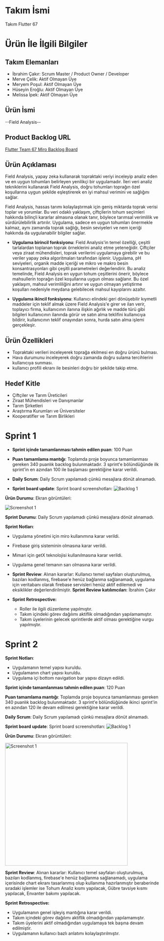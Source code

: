# **Takım İsmi**

Takım Flutter 67

# Ürün İle İlgili Bilgiler

## Takım Elemanları
- İbrahim Çakır: Scrum Master / Product Owner / Developer
- Merve Çelik: Aktif Olmayan Üye
- Meryem Poşul: Aktif Olmayan Üye
- Hüseyin Eroğlu: Aktif Olmayan Üye
- Melissa İpek: Aktif Olmayan Üye

## Ürün İsmi

--Field Analysis--

## Product Backlog URL

[Flutter Team 67 Miro Backlog Board](https://miro.com/app/board/uXjVK1eTnxo=/)

## Ürün Açıklaması

Field Analysis, yapay zeka kullanarak topraktaki veriyi inceleyip analiz eden ve en uygun tohumları belirleyen yenilikçi bir uygulamadır. İleri veri analiz tekniklerini kullanarak Field Analysis, doğru tohumları toprağın özel koşullarına uygun şekilde eşleştirerek en iyi mahsul verimini ve sağlığını sağlar.

Field Analysis, hassas tarımı kolaylaştırmak için geniş miktarda toprak verisi toplar ve yorumlar. Bu veri odaklı yaklaşım, çiftçilerin tohum seçimleri hakkında bilinçli kararlar almasına olanak tanır, böylece tarımsal verimlilik ve sürdürülebilirlik artırılır. Uygulama, sadece en uygun tohumları önermekle kalmaz, aynı zamanda toprak sağlığı, besin seviyeleri ve nem içeriği hakkında da uygulanabilir bilgiler sağlar.


- **Uygulama birincil fonksiyonu**: Field Analysis'in temel özelliği, çeşitli tarlalardan toplanan toprak örneklerini analiz etme yeteneğidir. Çiftçiler veya ziraat mühendisleri, toprak verilerini uygulamaya girebilir ve bu veriler yapay zeka algoritmaları tarafından işlenir. Uygulama, pH seviyeleri, organik madde içeriği ve mikro ve makro besin konsantrasyonları gibi çeşitli parametreleri değerlendirir. Bu analiz temelinde, Field Analysis en uygun tohum çeşitlerini önerir, böylece mahsullerin toprağın özel koşullarına uygun olması sağlanır. Bu özel yaklaşım, mahsul verimliliğini artırır ve uygun olmayan yetiştirme koşulları nedeniyle meydana gelebilecek mahsul kayıplarını azaltır.

- **Uygulama ikincil fonksiyonu**: Kullanıcı elindeki geri dönüşebilir kıymetli maddeler için teklif almak üzere Field Analysis'e girer ve ilan verir, toplayıcı firma, kullanıcının ilanına ilişkin ağırlık ve madde türü gibi bilgileri kullanıcının ilanında görür ve satın alma teklifini kullanıcıya bildirir, kullanıcının teklif onayından sonra, hurda satın alma işlemi gerçekleşir.

## Ürün Özellikleri

- Topraktaki verileri inceleyerek toprağa ekilmesi en doğru ürünü bulması.
- Hava durumunu inceleyerek doğru zamanda doğru sulama tercihlerini kullanıcıya sunması.
- kullanıcı profili ekranı ile besinleri doğru bir şekilde takip etme.


## Hedef Kitle

- Çiftçiler ve Tarım Üreticileri
- Ziraat Mühendisleri ve Danışmanlar
- Tarım Şirketleri
- Araştırma Kurumları ve Üniversiteler
- Kooperatifler ve Tarım Birlikleri

# Sprint 1

- **Sprint içinde tamamlanması tahmin edilen puan**: 100 Puan


- **Puan tamamlama mantığı**: Toplamda proje boyunca tamamlanması gereken 340 puanlık backlog bulunmaktadır. 3 sprint'e bölündüğünde ilk sprint'in en azından 100 ile başlaması gerektiğine karar verildi.


- **Daily Scrum**: Daily Scrum yapılamadı çünkü mesajlara dönüt alınamadı.

- **Sprint board update**: Sprint board screenshotları: 
![Backlog 1](https://raw.githubusercontent.com/ipobeatz/Bootcamp2024/main/ProjectManagement/Sprint1/sprintboard.png) 

 **Ürün Durumu**: Ekran görüntüleri:

![Screenshot 1](https://github.com/ipobeatz/Bootcamp2024/blob/main/ProjectManagement/Sprint1/icon.png)


**Sprint Durumu**: Daily Scrum yapılamadı çünkü mesajlara dönüt alınamadı.

**Sprint Notları**:
- Uygulama yönetimi için miro kullanımına karar verildi.
- Firebase giriş sisteminin olmasına karar verildi.
- Mimari için getX teknolojisi kullanılmasına karar verildi.
- Uygulama genel temanın sarı olmasına karar verildi.

- **Sprint Review**: 
Alınan kararlar: Kullanıcı temel sayfaları oluşturulmuş, bazıları kodlanmış, firebase'e henüz bağlanma sağlanamadı, uygulama için veritabanı olarak firebase servisleri henüz aktif edilemedi ve eksiklikler değerlendirilmiştir.
**Sprint Review katılımcıları**: İbrahim Çakır

- **Sprint Retrospective:**
  - Roller ile ilgili düzenleme yapılmıştır.
  - Takım içindeki görev dağılımı aktiflik olmadığından yapılamamıştır.
  - Takım üyelerinin gelecek sprintlerde aktif olması gerektiğine vurgu yapılmıştır.
 
# Sprint 2

**Sprint Notları**:
- Uygulamanın temel yapısı kuruldu.
- Uygulamanın chart yapısı kuruldu.
- Uygulama içi bottom navigation bar yapısı dizayn edildi.

**Sprint içinde tamamlanması tahmin edilen puan**: 120 Puan

**Puan tamamlama mantığı**: Toplamda proje boyunca tamamlanması gereken 340 puanlık backlog bulunmaktadır. 3 sprint'e bölündüğünde ikinci sprint'in en azından 120 ile devam edilmesi gerektiğine karar verildi.

**Daily Scrum**: Daily Scrum yapılamadı çünkü mesajlara dönüt alınamadı.

**Sprint board update**: Sprint board screenshotları: 
![Backlog 1](https://raw.githubusercontent.com/ipobeatz/Bootcamp2024/main/ProjectManagement/Sprint2/sprintboard2.png) 

 **Ürün Durumu**: Ekran görüntüleri:

<img src="https://github.com/ipobeatz/Bootcamp2024/blob/main/ProjectManagement/Sprint2/screenshot.png" alt="Screenshot 1" width="400"/>

**Sprint Review**: 
Alınan kararlar: Kullanıcı temel sayfaları oluşturulmuş, bazıları kodlanmış, firebase'e henüz bağlanma sağlanamadı, uygulama içerisinde chart ekranı tasarlanmış olup kullanıma hazırlanmıştır beraberinde sıradaki işlemler ise Tohum Analiz kısmı yapılacak, Gübre tavsiye kısmı yapılacak, Envanter bakımı yapılacak.

**Sprint Retrospective:**
  - Uygulamanın genel işleyiş mantığına karar verildi.
  - Takım içindeki görev dağılımı aktiflik olmadığından yapılamamıştır.
  - Takım üyelerini aktif olmadığından uygulamaya tek başına devam edilmiştir.
  - Uygulamanın kullanıcı bazlı anlatımı kolaylaştırılmıştır.

